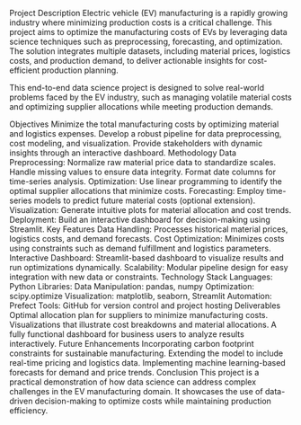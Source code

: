 Project Description
Electric vehicle (EV) manufacturing is a rapidly growing industry where minimizing production costs is a critical challenge. This project aims to optimize the manufacturing costs of EVs by leveraging data science techniques such as preprocessing, forecasting, and optimization. The solution integrates multiple datasets, including material prices, logistics costs, and production demand, to deliver actionable insights for cost-efficient production planning.

This end-to-end data science project is designed to solve real-world problems faced by the EV industry, such as managing volatile material costs and optimizing supplier allocations while meeting production demands.

Objectives
Minimize the total manufacturing costs by optimizing material and logistics expenses.
Develop a robust pipeline for data preprocessing, cost modeling, and visualization.
Provide stakeholders with dynamic insights through an interactive dashboard.
Methodology
Data Preprocessing:
Normalize raw material price data to standardize scales.
Handle missing values to ensure data integrity.
Format date columns for time-series analysis.
Optimization:
Use linear programming to identify the optimal supplier allocations that minimize costs.
Forecasting:
Employ time-series models to predict future material costs (optional extension).
Visualization:
Generate intuitive plots for material allocation and cost trends.
Deployment:
Build an interactive dashboard for decision-making using Streamlit.
Key Features
Data Handling: Processes historical material prices, logistics costs, and demand forecasts.
Cost Optimization: Minimizes costs using constraints such as demand fulfillment and logistics parameters.
Interactive Dashboard: Streamlit-based dashboard to visualize results and run optimizations dynamically.
Scalability: Modular pipeline design for easy integration with new data or constraints.
Technology Stack
Languages: Python
Libraries:
Data Manipulation: pandas, numpy
Optimization: scipy.optimize
Visualization: matplotlib, seaborn, Streamlit
Automation: Prefect
Tools: GitHub for version control and project hosting
Deliverables
Optimal allocation plan for suppliers to minimize manufacturing costs.
Visualizations that illustrate cost breakdowns and material allocations.
A fully functional dashboard for business users to analyze results interactively.
Future Enhancements
Incorporating carbon footprint constraints for sustainable manufacturing.
Extending the model to include real-time pricing and logistics data.
Implementing machine learning-based forecasts for demand and price trends.
Conclusion
This project is a practical demonstration of how data science can address complex challenges in the EV manufacturing domain. It showcases the use of data-driven decision-making to optimize costs while maintaining production efficiency.

